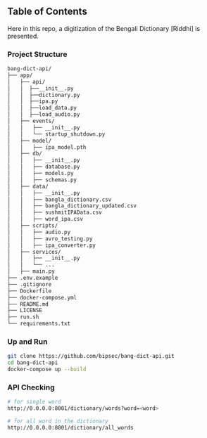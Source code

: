 ## Table of Contents
Here in this repo, a digitization of the Bengali Dictionary [Riddhi] is presented.

### Project Structure

```sh
bang-dict-api/
├── app/
│   ├── api/
│   │  ├──__init__.py
│   │  ├──dictionary.py
│   │  ├──ipa.py
│   │  ├──load_data.py
│   │  ├──load_audio.py
│   ├── events/
│   │   ├── __init__.py
│   │   └── startup_shutdown.py
│   ├── model/
│   │   ├── ipa_model.pth
│   ├── db/
│   │   ├── __init__.py
│   │   ├── database.py
│   │   ├── models.py
│   │   ├── schemas.py
│   ├── data/
│   │   ├── __init__.py
│   │   ├── bangla_dictionary.csv
│   │   ├── bangla_dictionary_updated.csv
│   │   ├── sushmitIPAData.csv
│   │   ├── word_ipa.csv
│   ├── scripts/
│   │   ├── audio.py
│   │   ├── avro_testing.py
│   │   ├── ipa_converter.py
│   ├── services/
│   │   ├── __init__.py
│   │   └── ...
│   ├── main.py
├── .env.example
├── .gitignore
├── Dockerfile
├── docker-compose.yml
├── README.md
├── LICENSE
├── run.sh
└── requirements.txt
```


### Up and Run

```sh
git clone https://github.com/bipsec/bang-dict-api.git
cd bang-dict-api
docker-compose up --build
```

### API Checking

```sh
# for single word
http://0.0.0.0:8001/dictionary/words?word=<word>

# for all word in the dictionary
http://0.0.0.0:8001/dictionary/all_words
```
